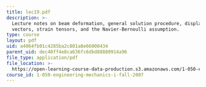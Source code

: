 ```yaml
---
title: lec19.pdf
description: >-
  Lecture notes on beam deformation, general solution procedure, displacement
  vectors, strain tensors, and the Navier-Bernoulli assumption.
type: course
layout: pdf
uid: a4064fb01c4285ba2c801a8e66000434
parent_uid: dec40ff4e8ca636fc6dbd88880914a96
file_type: application/pdf
file_location: >-
  https://open-learning-course-data-production.s3.amazonaws.com/1-050-engineering-mechanics-i-fall-2007/a4064fb01c4285ba2c801a8e66000434_lec19.pdf
course_id: 1-050-engineering-mechanics-i-fall-2007
---
```

